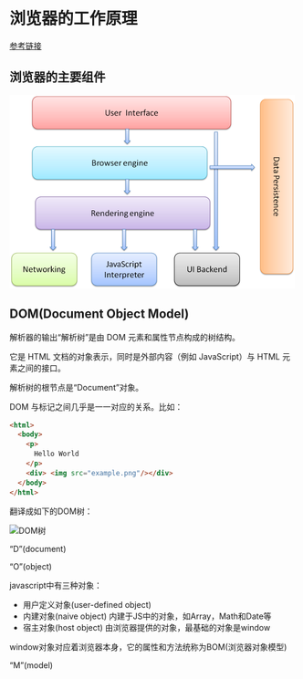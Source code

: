 # 浏览器的工作原理
[参考链接](http://www.html5rocks.com/zh/tutorials/internals/howbrowserswork/)
## 浏览器的主要组件
 ![layers](https://github.com/IVYGOU/pictures/blob/master/layers.png)
 
## DOM(Document Object Model)
解析器的输出“解析树”是由 DOM 元素和属性节点构成的树结构。     

它是 HTML 文档的对象表示，同时是外部内容（例如 JavaScript）与 HTML 元素之间的接口。    

解析树的根节点是“Document”对象。

DOM 与标记之间几乎是一一对应的关系。比如：   

```html
<html>
  <body>
    <p>
      Hello World
    </p>
    <div> <img src="example.png"/></div>
  </body>
</html>
```
翻译成如下的DOM树：   

 ![DOM树](http://www.html5rocks.com/zh/tutorials/internals/howbrowserswork/image015.png)      
 
“D”(document)   
 
“O”(object)   
 
 javascript中有三种对象：
* 用户定义对象(user-defined object)
* 内建对象(naive object)
内建于JS中的对象，如Array，Math和Date等
* 宿主对象(host object)
由浏览器提供的对象，最基础的对象是window    

window对象对应着浏览器本身，它的属性和方法统称为BOM(浏览器对象模型)

“M”(model)  
 
